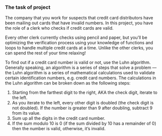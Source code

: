<h3>The task of project</h3>

The company that you work for suspects that credit card distributors have been mailing out cards that have invalid numbers.
In this project, you have the role of a clerk who checks if credit cards are valid. 

Every other clerk currently checks using pencil and paper, but you’ll be optimizing the verification process using your knowledge of functions and loops to handle multiple credit cards at a time. 
Unlike the other clerks, you can spend the rest of your time relaxing!

To find out if a credit card number is valid or not, use the Luhn algorithm. 
Generally speaking, an algorithm is a series of steps that solve a problem — the Luhn algorithm is a series of mathematical calculations used to validate certain identification numbers, e.g. credit card numbers. 
The calculations in the Luhn algorithm can be broken down as the following steps:

<ol>
<li>Starting from the farthest digit to the right, AKA the check digit, iterate to the left.</li>
<li>As you iterate to the left, every other digit is doubled (the check digit is not doubled). If the number is greater than 9 after doubling, subtract 9 from its value.</li>
<li>Sum up all the digits in the credit card number.</li>
<li>If the sum modulo 10 is 0 (if the sum divided by 10 has a remainder of 0) then the number is valid, otherwise, it’s invalid.</li>
</ol>
